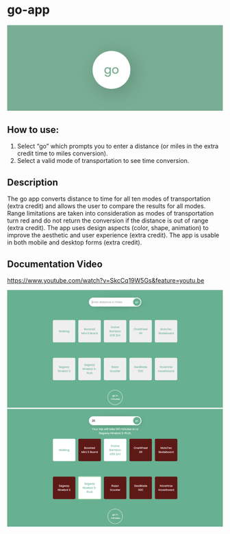 # go-app

![Go App Header](https://github.com/cj-hines/go-app/blob/main/images/header.png?raw=true)

## How to use:
1. Select “go” which prompts you to enter a distance (or miles in the extra credit time to miles conversion).
2. Select a valid mode of transportation to see time conversion.

## Description
The go app converts distance to time for all ten modes of transportation (extra credit) and allows the user to compare the results for all modes. Range limitations are taken into consideration as modes of transportation turn red and do not return the conversion if the distance is out of range (extra credit). The app uses design aspects (color, shape, animation) to improve the aesthetic and user experience (extra credit). The app is usable in both mobile and desktop forms (extra credit).

## Documentation Video
https://www.youtube.com/watch?v=SkcCq19W5Gs&feature=youtu.be

![](https://github.com/cj-hines/go-app/blob/main/images/sc1.png?raw=true)
![](https://github.com/cj-hines/go-app/blob/main/images/sc2.png?raw=true)
